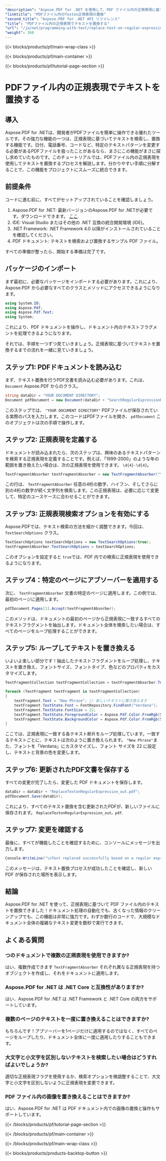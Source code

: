 ```yaml
---
"description": "Aspose.PDF for .NET を使用して、PDF ファイル内の正規表現に基づいてテキストを置換する方法を学びましょう。ステップバイステップのガイドに従って、テキストの変更を効率的に自動化しましょう。"
"linktitle": "PDFファイル内のTexton正規表現の置換"
"second_title": "Aspose.PDF for .NET API リファレンス"
"title": "PDFファイル内の正規表現でテキストを置換する"
"url": "/ja/net/programming-with-text/replace-text-on-regular-expression/"
"weight": 360
---
```


{{< blocks/products/pf/main-wrap-class >}}

{{< blocks/products/pf/main-container >}}

{{< blocks/products/pf/tutorial-page-section >}}

# PDFファイル内の正規表現でテキストを置換する

## 導入

Aspose.PDF for .NETは、開発者がPDFファイルを簡単に操作できる優れたツールです。その強力な機能の一つは、正規表現に基づいてテキストを検索し、置換する機能です。日付、電話番号、コードなど、特定のテキストパターンを変更する必要があるPDFファイルを扱ったことがあるなら、まさにこの機能がまさに探し求めていたものです。このチュートリアルでは、PDFファイル内の正規表現を使用してテキストを置換するプロセスを解説します。分かりやすい手順に分解することで、この機能をプロジェクトにスムーズに統合できます。

## 前提条件

コードに進む前に、すべてがセットアップされていることを確認しましょう。

1. Aspose.PDF for .NET: 最新バージョンのAspose.PDF for .NETが必要です。ダウンロードできます。 [ここ](https://releases。aspose.com/pdf/net/).
2. IDE: Visual Studio またはその他の .NET 互換の統合開発環境 (IDE)。
3. .NET Framework: .NET Framework 4.0 以降がインストールされていることを確認してください。
4. PDF ドキュメント: テキストを検索および置換するサンプル PDF ファイル。

すべての準備が整ったら、開始する準備は完了です。

## パッケージのインポート

まず最初に、必要なパッケージをインポートする必要があります。これにより、Aspose.PDF から必要なすべてのクラスとメソッドにアクセスできるようになります。

```csharp
using System.IO;
using Aspose.Pdf;
using Aspose.Pdf.Text;
using System;
```

これにより、PDF ドキュメントを操作し、ドキュメント内のテキストフラグメントを処理できるようになります。

それでは、手順を一つずつ見ていきましょう。正規表現に基づいてテキストを置換するまでの流れを一緒に見ていきましょう。

## ステップ1: PDFドキュメントを読み込む

まず、テキスト置換を行うPDF文書を読み込む必要があります。これは、 `Document` Aspose.PDF からのクラス。

```csharp
string dataDir = "YOUR DOCUMENT DIRECTORY";
Document pdfDocument = new Document(dataDir + "SearchRegularExpressionPage.pdf");
```

このステップでは、 `"YOUR DOCUMENT DIRECTORY"` PDFファイルが保存されている実際のパスを入力します。このコードはPDFファイルを開き、 `pdfDocument` このオブジェクトは次の手順で操作します。

## ステップ2: 正規表現を定義する

ドキュメントが読み込まれたら、次のステップは、興味のあるテキストパターンを検索する正規表現を定義することです。例えば、「1999-2000」のような年の範囲を置き換えたい場合は、次の正規表現を使用できます。 `\d{4}-\d{4}`。

```csharp
TextFragmentAbsorber textFragmentAbsorber = new TextFragmentAbsorber("\\d{4}-\\d{4}"); 
```

この行は、 `TextFragmentAbsorber` 任意の4桁の数字、ハイフン、そしてさらに別の4桁の数字が続く文字列を検索します。この正規表現は、必要に応じて変更して、特定のユースケースに合わせることができます。

## ステップ3: 正規表現検索オプションを有効にする

Aspose.PDFでは、テキスト検索の方法を細かく調整できます。今回は、 `TextSearchOptions` クラス。

```csharp
TextSearchOptions textSearchOptions = new TextSearchOptions(true);
textFragmentAbsorber.TextSearchOptions = textSearchOptions;
```

このオプションを設定すると `true`では、PDF 内での検索に正規表現を使用できるようになります。

## ステップ4：特定のページにアブソーバーを適用する

次に、 `TextFragmentAbsorber` 文書の特定のページに適用します。この例では、最初のページに適用します。

```csharp
pdfDocument.Pages[1].Accept(textFragmentAbsorber);
```

このメソッドは、ドキュメントの最初のページから正規表現に一致するすべてのテキストフラグメントを抽出します。ドキュメント全体を検索したい場合は、すべてのページをループ処理することができます。

## ステップ5: ループしてテキストを置き換える

いよいよ楽しい部分です！抽出したテキストフラグメントをループ処理し、テキストを置き換え、フォントサイズ、フォントタイプ、色などのプロパティをカスタマイズします。

```csharp
TextFragmentCollection textFragmentCollection = textFragmentAbsorber.TextFragments;

foreach (TextFragment textFragment in textFragmentCollection)
{
    textFragment.Text = "New Phrase"; // 新しいテキストに置き換えます
    textFragment.TextState.Font = FontRepository.FindFont("Verdana");
    textFragment.TextState.FontSize = 22;
    textFragment.TextState.ForegroundColor = Aspose.Pdf.Color.FromRgb(System.Drawing.Color.Blue);
    textFragment.TextState.BackgroundColor = Aspose.Pdf.Color.FromRgb(System.Drawing.Color.Green);
}
```

ここでは、正規表現に一致する各テキスト断片をループ処理しています。一致するテキストごとに、テキストは次のように置き換えられます。 `"New Phrase"`また、フォントを「Verdana」にカスタマイズし、フォント サイズを 22 に設定し、テキストと背景の色を変更します。

## ステップ6: 更新されたPDF文書を保存する

すべての変更が完了したら、変更した PDF ドキュメントを保存します。

```csharp
dataDir = dataDir + "ReplaceTextonRegularExpression_out.pdf";
pdfDocument.Save(dataDir);
```

これにより、すべてのテキスト置換を含む更新されたPDFが、新しいファイルに保存されます。 `ReplaceTextonRegularExpression_out。pdf`.

## ステップ7: 変更を確認する

最後に、すべてが機能したことを確認するために、コンソールにメッセージを出力します。

```csharp
Console.WriteLine("\nText replaced successfully based on a regular expression.\nFile saved at " + dataDir);
```

このメッセージは、テキスト置換プロセスが成功したことを確認し、新しい PDF が保存された場所を表示します。

## 結論

Aspose.PDF for .NET を使って、正規表現に基づいて PDF ファイル内のテキストを置換できました！ドキュメント処理の自動化でも、古くなった情報のクリーンアップでも、この機能は非常に強力です。わずか数行のコードで、大規模なドキュメント全体の複雑なテキスト変更を数秒で実行できます。

## よくある質問

### つのドキュメントで複数の正規表現を使用できますか?
はい、複数作成できます `TextFragmentAbsorber` それぞれ異なる正規表現を持つオブジェクトを作成し、それをドキュメントに適用します。

### Aspose.PDF for .NET は .NET Core と互換性がありますか?
はい、Aspose.PDF for .NET は .NET Framework と .NET Core の両方をサポートしています。

### 複数のページのテキストを一度に置き換えることはできますか?
もちろんです！アブソーバーを1ページだけに適用するのではなく、すべてのページをループしたり、ドキュメント全体に一度に適用したりすることもできます。

### 大文字と小文字を区別しないテキストを検索したい場合はどうすればよいでしょうか?
適切な正規表現フラグを使用するか、検索オプションを微調整することで、大文字と小文字を区別しないように正規表現を変更できます。

### PDF ファイル内の画像を置き換えることはできますか?
はい、Aspose.PDF for .NET は PDF ドキュメント内での画像の置換と操作もサポートしています。

{{< /blocks/products/pf/tutorial-page-section >}}

{{< /blocks/products/pf/main-container >}}

{{< /blocks/products/pf/main-wrap-class >}}

{{< blocks/products/products-backtop-button >}}